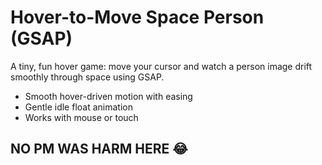 # Hover-to-Move Space Person (GSAP)

A tiny, fun hover game: move your cursor and watch a person image drift smoothly through space using GSAP.

- Smooth hover-driven motion with easing
- Gentle idle float animation
- Works with mouse or touch


## NO PM WAS HARM HERE 😂
